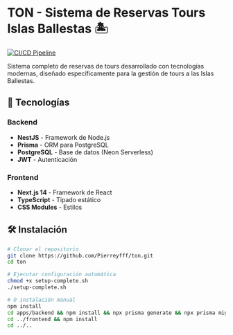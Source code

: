 # TON - Sistema de Reservas Tours Islas Ballestas 🏝️

[![CI/CD Pipeline](https://github.com/Pierreyfff/ton/actions/workflows/ci-cd-simple.yml/badge.svg)](https://github.com/Pierreyfff/ton/actions/workflows/ci-cd-simple.yml)

Sistema completo de reservas de tours desarrollado con tecnologías modernas, diseñado específicamente para la gestión de tours a las Islas Ballestas.

## 🚀 Tecnologías

### Backend
- **NestJS** - Framework de Node.js
- **Prisma** - ORM para PostgreSQL
- **PostgreSQL** - Base de datos (Neon Serverless)
- **JWT** - Autenticación

### Frontend
- **Next.js 14** - Framework de React
- **TypeScript** - Tipado estático
- **CSS Modules** - Estilos

## 🛠️ Instalación

```bash
# Clonar el repositorio
git clone https://github.com/Pierreyfff/ton.git
cd ton

# Ejecutar configuración automática
chmod +x setup-complete.sh
./setup-complete.sh

# O instalación manual
npm install
cd apps/backend && npm install && npx prisma generate && npx prisma migrate dev
cd ../frontend && npm install
cd ../..